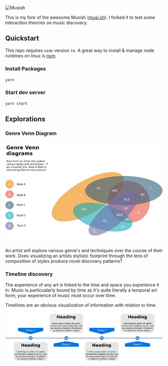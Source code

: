 ![Musish](https://i.imgur.com/ROMO267.png)

This is my fork of the awesome Musish ([musi.sh](https://musi.sh/)).  I forked it to test some interaction theories on music discovery.

## Quickstart

This repo requires `node` version `14`.  A great way to install & manage node runtimes on linux is [nvm](https://aur.archlinux.org/packages/nvm/).

### Install Packages
`yarn`

### Start dev server
`yarn start`


## Explorations

### Genre Venn Diagram

![](./.docs/genre-venn-diagrams.jpg)

An artist will explore various genre's and techniques over the course of their work.  Does visualizing an artists stylistic footprint through the lens of composition of styles produce novel discovery patterns?

### Timeline discovery

The experience of any art is linked to the time and space you experience it in.  Music is particualarly bound by time as it's quite literally a temporal art form; your experience of music must occur over time.

Timelines are an obvious visualization of information with relation to time.

![](.docs/timeline.jpg)